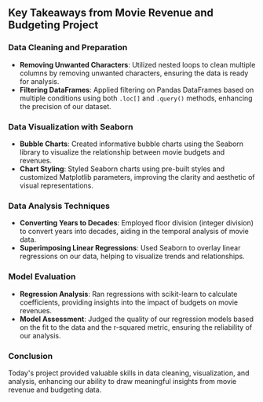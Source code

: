 ## Key Takeaways from Movie Revenue and Budgeting Project

### Data Cleaning and Preparation
- **Removing Unwanted Characters**: Utilized nested loops to clean multiple columns by removing unwanted characters, ensuring the data is ready for analysis.
- **Filtering DataFrames**: Applied filtering on Pandas DataFrames based on multiple conditions using both `.loc[]` and `.query()` methods, enhancing the precision of our dataset.

### Data Visualization with Seaborn
- **Bubble Charts**: Created informative bubble charts using the Seaborn library to visualize the relationship between movie budgets and revenues.
- **Chart Styling**: Styled Seaborn charts using pre-built styles and customized Matplotlib parameters, improving the clarity and aesthetic of visual representations.

### Data Analysis Techniques
- **Converting Years to Decades**: Employed floor division (integer division) to convert years into decades, aiding in the temporal analysis of movie data.
- **Superimposing Linear Regressions**: Used Seaborn to overlay linear regressions on our data, helping to visualize trends and relationships.

### Model Evaluation
- **Regression Analysis**: Ran regressions with scikit-learn to calculate coefficients, providing insights into the impact of budgets on movie revenues.
- **Model Assessment**: Judged the quality of our regression models based on the fit to the data and the r-squared metric, ensuring the reliability of our analysis.

### Conclusion
Today's project provided valuable skills in data cleaning, visualization, and analysis, enhancing our ability to draw meaningful insights from movie revenue and budgeting data.

